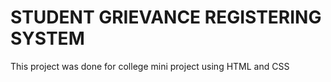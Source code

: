 # STUDENT GRIEVANCE REGISTERING SYSTEM

This project was done for college mini project using HTML and CSS
